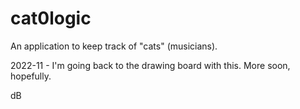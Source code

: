 # cat0logic
An application to keep track of "cats" (musicians).

2022-11 - I'm going back to the drawing board with this.  More soon, hopefully.

dB




